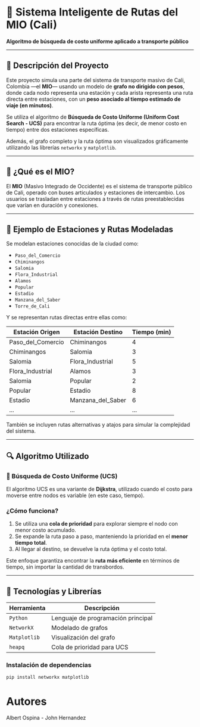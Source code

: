 # 🚌 Sistema Inteligente de Rutas del MIO (Cali)  
**Algoritmo de búsqueda de costo uniforme aplicado a transporte público**

---

## 📌 Descripción del Proyecto

Este proyecto simula una parte del sistema de transporte masivo de Cali, Colombia —el **MIO**— usando un modelo de **grafo no dirigido con pesos**, donde cada nodo representa una estación y cada arista representa una ruta directa entre estaciones, con un **peso asociado al tiempo estimado de viaje (en minutos)**.

Se utiliza el algoritmo de **Búsqueda de Costo Uniforme (Uniform Cost Search - UCS)** para encontrar la ruta óptima (es decir, de menor costo en tiempo) entre dos estaciones específicas.

Además, el grafo completo y la ruta óptima son visualizados gráficamente utilizando las librerías `networkx` y `matplotlib`.

---

## 🧠 ¿Qué es el MIO?

El **MIO** (Masivo Integrado de Occidente) es el sistema de transporte público de Cali, operado con buses articulados y estaciones de intercambio. Los usuarios se trasladan entre estaciones a través de rutas preestablecidas que varían en duración y conexiones.

---

## 🚏 Ejemplo de Estaciones y Rutas Modeladas

Se modelan estaciones conocidas de la ciudad como:

- `Paso_del_Comercio`
- `Chiminangos`
- `Salomia`
- `Flora_Industrial`
- `Alamos`
- `Popular`
- `Estadio`
- `Manzana_del_Saber`
- `Torre_de_Cali`

Y se representan rutas directas entre ellas como:

| Estación Origen       | Estación Destino       | Tiempo (min) |
|------------------------|-------------------------|----------------|
| Paso_del_Comercio      | Chiminangos             | 4              |
| Chiminangos            | Salomia                 | 3              |
| Salomia                | Flora_Industrial        | 5              |
| Flora_Industrial       | Alamos                  | 3              |
| Salomia                | Popular                 | 2              |
| Popular                | Estadio                 | 8              |
| Estadio                | Manzana_del_Saber       | 6              |
| ...                    | ...                     | ...            |

También se incluyen rutas alternativas y atajos para simular la complejidad del sistema.

---

## 🔍 Algoritmo Utilizado

### 🔹 Búsqueda de Costo Uniforme (UCS)

El algoritmo UCS es una variante de **Dijkstra**, utilizado cuando el costo para moverse entre nodos es variable (en este caso, tiempo).

### ¿Cómo funciona?

1. Se utiliza una **cola de prioridad** para explorar siempre el nodo con menor costo acumulado.
2. Se expande la ruta paso a paso, manteniendo la prioridad en el **menor tiempo total**.
3. Al llegar al destino, se devuelve la ruta óptima y el costo total.

Este enfoque garantiza encontrar la **ruta más eficiente** en términos de tiempo, sin importar la cantidad de transbordos.

---

## 🧰 Tecnologías y Librerías

| Herramienta       | Descripción                                      |
|-------------------|--------------------------------------------------|
| `Python`          | Lenguaje de programación principal               |
| `NetworkX`        | Modelado de grafos                               |
| `Matplotlib`      | Visualización del grafo                          |
| `heapq`           | Cola de prioridad para UCS                       |

### Instalación de dependencias

```bash
pip install networkx matplotlib
```

# Autores
Albert Ospina - John Hernandez